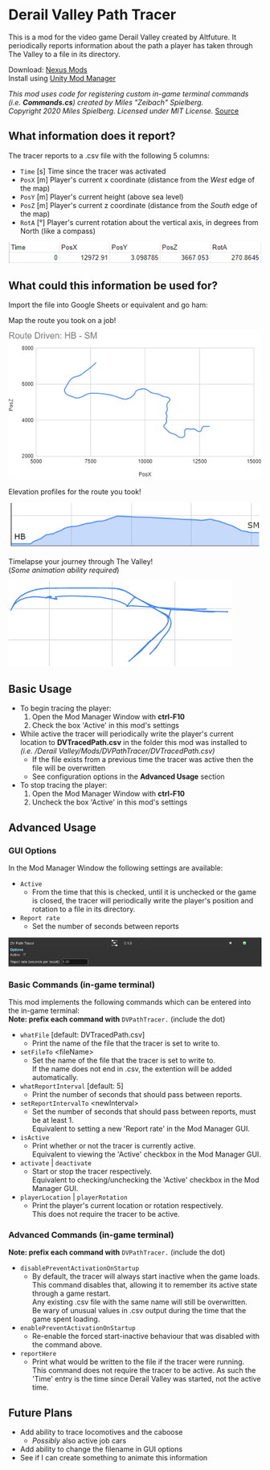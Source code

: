 ﻿# Derail Valley Path Tracer

This is a mod for the video game Derail Valley created by Altfuture.
It periodically reports information about the path a player has taken through The Valley to a file in its directory.

Download: [Nexus Mods](https://www.nexusmods.com/derailvalley/mods/425)  
Install using [Unity Mod Manager](https://www.nexusmods.com/site/mods/21)

*This mod uses code for registering custom in-game terminal commands (i.e. **Commands.cs**) created by Miles "Zeibach" Spielberg.*  
*Copyright 2020 Miles Spielberg. Licensed under MIT License.* [Source](https://github.com/mspielberg/dv-steamcutoff/blob/master/Commands.cs)

## What information does it report?

The tracer reports to a .csv file with the following 5 columns:

- `Time` [s] Time since the tracer was activated
- `PosX` [m] Player's current x coordinate (distance from the *West* edge of the map)
- `PosY` [m] Player's current height (above sea level)
- `PosZ` [m] Player's current z coordinate (distance from the *South* edge of the map)
- `RotA` [&deg;] Player's current rotation about the vertical axis, in degrees from North (like a compass)

![Sample CSV Output](./assets/sampleCSV.PNG)

## What could this information be used for?

Import the file into Google Sheets or equivalent and go ham:

Map the route you took on a job!

![Traced path for a job between HB & SM](./assets/routeMap_HB_SM.PNG)

Elevation profiles for the route you took!

![Elevation profile of a route between HB & SM](./assets/elevationProfile_HB_SM.PNG)

Timelapse your journey through The Valley!  
(*Some animation ability required*)

![Traced path while shunting in harbour](./assets/shunting_HB.PNG)

## Basic Usage

- To begin tracing the player:
  1. Open the Mod Manager Window with **ctrl-F10**
  2. Check the box 'Active' in this mod's settings
- While active the tracer will periodically write the player's current location to **DVTracedPath.csv** in the folder this mod was installed to  
  *(i.e. /Derail Valley/Mods/DVPathTracer/DVTracedPath.csv)*
  - If the file exists from a previous time the tracer was active then the file will be overwritten
  - See configuration options in the **Advanced Usage** section
- To stop tracing the player:
  1. Open the Mod Manager Window with **ctrl-F10**
  2. Uncheck the box 'Active' in this mod's settings

## Advanced Usage

### GUI Options

In the Mod Manager Window the following settings are available:

- `Active`
  - From the time that this is checked, until it is unchecked or the game is closed, the tracer will periodically write the player's position and rotation to a file in its directory.
- `Report rate`
  - Set the number of seconds between reports

![Settings in Mod Manager](./assets/modManagerSettings.jpg)

### Basic Commands (in-game terminal)

This mod implements the following commands which can be entered into the in-game terminal:  
**Note: prefix each command with** `DVPathTracer.` (include the dot)

- `whatFile` [default: DVTracedPath.csv]
  - Print the name of the file that the tracer is set to write to.
- `setFileTo` \<fileName\>
  - Set the name of the file that the tracer is set to write to.  
  If the name does not end in .csv, the extention will be added automatically.
- `whatReportInterval` [default: 5]
  - Print the number of seconds that should pass between reports.
- `setReportIntervalTo` \<newInterval\>
  - Set the number of seconds that should pass between reports, must be at least 1.  
  Equivalent to setting a new 'Report rate' in the Mod Manager GUI.
- `isActive`
  - Print whether or not the tracer is currently active.  
  Equivalent to viewing the 'Active' checkbox in the Mod Manager GUI.
- `activate` | `deactivate`
  - Start or stop the tracer respectively.  
  Equivalent to checking/unchecking the 'Active' checkbox in the Mod Manager GUI.
- `playerLocation` | `playerRotation`
  - Print the player's current location or rotation respectively.  
  This does not require the tracer to be active.

### Advanced Commands (in-game terminal)

**Note: prefix each command with** `DVPathTracer.` (include the dot)

- `disablePreventActivationOnStartup`
  - By default, the tracer will always start inactive when the game loads.
  This command disables that, allowing it to remember its active state through a game restart.  
  Any existing .csv file with the same name will still be overwritten.  
  Be wary of unusual values in .csv output during the time that the game spent loading.
- `enablePreventActivationOnStartup`
  - Re-enable the forced start-inactive behaviour that was disabled with the command above.
- `reportHere`
  - Print what would be written to the file if the tracer were running.  
  This command does not require the tracer to be active.
  As such the 'Time' entry is the time since Derail Valley was started, not the active time.

## Future Plans

- Add ability to trace locomotives and the caboose
  - *Possibly* also active job cars
- Add ability to change the filename in GUI options
- See if I can create something to animate this information

